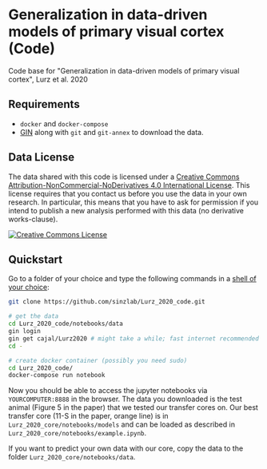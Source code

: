 # Generalization in data-driven models of primary visual cortex (Code)
Code base for "Generalization in data-driven models of primary visual cortex", Lurz et al. 2020

## Requirements

* `docker` and `docker-compose`
* [GIN](https://web.gin.g-node.org/G-Node/Info/wiki/GinCli#quickstart) along with `git` and `git-annex` to download the data. 

## Data License

The data shared with this code is licensed under a <a rel="license" href="http://creativecommons.org/licenses/by-nc-nd/4.0/">Creative Commons Attribution-NonCommercial-NoDerivatives 4.0 International License</a>. This license requires that you contact us before you use the data in your own research. In particular, this means that you have to ask for permission if you intend to publish a new analysis performed with this data (no derivative works-clause).

<a rel="license" href="http://creativecommons.org/licenses/by-nc-nd/4.0/"><img alt="Creative Commons License" style="border-width:0" src="https://i.creativecommons.org/l/by-nc-nd/4.0/88x31.png" /></a>

## Quickstart

Go to a folder of your choice and type the following commands in a [shell of your choice](https://fishshell.com/):

```bash
git clone https://github.com/sinzlab/Lurz_2020_code.git

# get the data
cd Lurz_2020_code/notebooks/data
gin login
gin get cajal/Lurz2020 # might take a while; fast internet recommended
cd -

# create docker container (possibly you need sudo)
cd Lurz_2020_code/
docker-compose run notebook
```

Now you should be able to access the jupyter notebooks via `YOURCOMPUTER:8888` in the browser. 
The data you downloaded is the test animal (Figure 5 in the paper) that we tested our transfer cores on. Our best transfer core (11-S in the paper, orange line) is in `Lurz_2020_core/notebooks/models` and can be loaded as described in `Lurz_2020_core/notebooks/example.ipynb`.

If you want to predict your own data with our core, copy the data to the folder `Lurz_2020_core/notebooks/data`.

